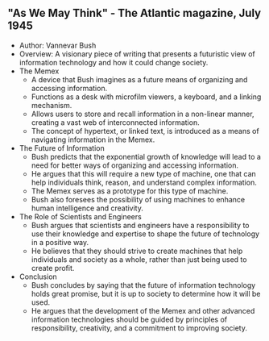 ## "As We May Think" - The Atlantic magazine, July 1945

- Author: Vannevar Bush
-  Overview: A visionary piece of writing that presents a futuristic view of information technology and how it could change society.
-  The Memex
    -  A device that Bush imagines as a future means of organizing and accessing information.
    -  Functions as a desk with microfilm viewers, a keyboard, and a linking mechanism.
    -  Allows users to store and recall information in a non-linear manner, creating a vast web of interconnected information.
    -  The concept of hypertext, or linked text, is introduced as a means of navigating information in the Memex.
-  The Future of Information
    -  Bush predicts that the exponential growth of knowledge will lead to a need for better ways of organizing and accessing information.
    -  He argues that this will require a new type of machine, one that can help individuals think, reason, and understand complex information.
    -  The Memex serves as a prototype for this type of machine.
    -  Bush also foresees the possibility of using machines to enhance human intelligence and creativity.
-  The Role of Scientists and Engineers
    -  Bush argues that scientists and engineers have a responsibility to use their knowledge and expertise to shape the future of technology in a positive way.
    -  He believes that they should strive to create machines that help individuals and society as a whole, rather than just being used to create profit.
-  Conclusion
    -  Bush concludes by saying that the future of information technology holds great promise, but it is up to society to determine how it will be used.
    -  He argues that the development of the Memex and other advanced information technologies should be guided by principles of responsibility, creativity, and a commitment to improving society.